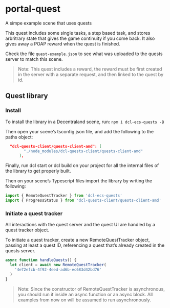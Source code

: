# portal-quest

A simpe example scene that uses quests

This quest includes some single tasks, a step based task, and stores arbritrary state that gives the game continuity if you come back. It also gives away a POAP reward when the quest is finished.

Check the file `quest-example.json` to see what was uploaded to the quests server to match this scene.

> Note: This quest includes a reward, the reward must be first created in the server with a separate request, and then linked to the quest by id.

## Quest library

### Install

To install the library in a Decentraland scene, run:
`npm i dcl-ecs-quests -B`

Then open your scene’s tsconfig.json file, and add the following to the paths object:

```json
  "dcl-quests-client/quests-client-amd": [
        "./node_modules/dcl-quests-client/quests-client-amd"
      ],
```

Finally, run dcl start or dcl build on your project for all the internal files of the library to get properly built.

Then on your scene’s Typescript files import the library by writing the following:

```ts
import { RemoteQuestTracker } from 'dcl-ecs-quests'
import { ProgressStatus } from 'dcl-quests-client/quests-client-amd'
```

### Initiate a quest tracker

All interactions with the quest server and the quest UI are handled by a quest tracker object.

To initiate a quest tracker, create a new RemoteQuestTracker object, passing at least a quest ID, referencing a quest that’s already created in the quests server.

```ts
async function handleQuests() {
  let client = await new RemoteQuestTracker(
    '4e72efcb-4f92-4eed-ad6b-ec683d42bd76'
  )
}
```

> Note: Since the constructor of RemoteQuestTracker is asynchronous, you should run it inside an async function or an async block. All examples from now on will be assumed to run asynchronously.

